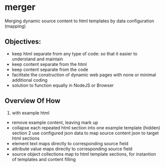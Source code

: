 # merger
Merging dynamic source content to html templates by data configuration (mapping)

## Objectives:
- keep html separate from any type of code: so that it easier to understand and maintain
- keep content separate from the html
- keep content separate from the code
- facilitate the construction of dynamic web pages with none or minimal additional coding
- solution to function equally in NodeJS or Browser

## Overview Of How
1. with example html
  - remove example content, leaving mark up
  - collapse each repeated html section into one example template (hidden) section
2 use configured json data to map source content json to target html sections
  - element text maps directly to corresponding source field 
  - attribute value maps directly to corresponding source field 
  - source object collections map to html template sections, for instantion of templates and content filling

